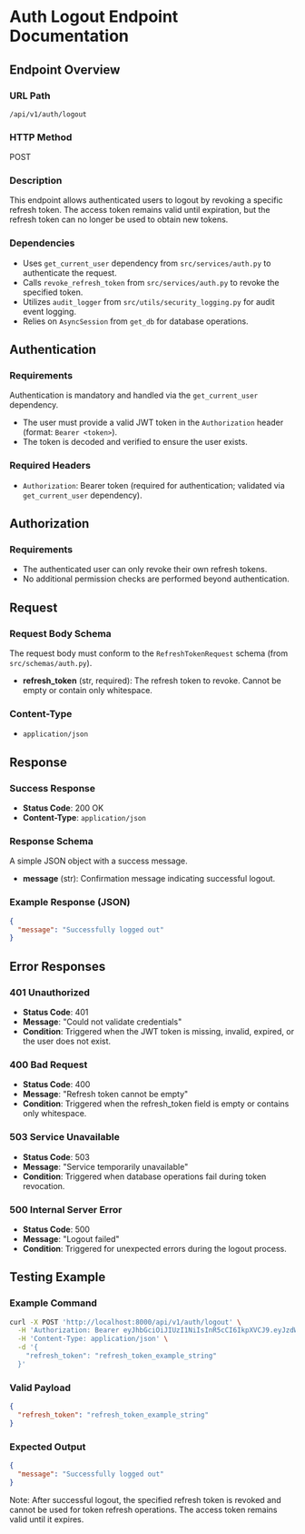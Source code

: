 # Auth Logout Endpoint Documentation

## Endpoint Overview

### URL Path
`/api/v1/auth/logout`

### HTTP Method
POST

### Description
This endpoint allows authenticated users to logout by revoking a specific refresh token. The access token remains valid until expiration, but the refresh token can no longer be used to obtain new tokens.

### Dependencies
- Uses `get_current_user` dependency from `src/services/auth.py` to authenticate the request.
- Calls `revoke_refresh_token` from `src/services/auth.py` to revoke the specified token.
- Utilizes `audit_logger` from `src/utils/security_logging.py` for audit event logging.
- Relies on `AsyncSession` from `get_db` for database operations.

## Authentication

### Requirements
Authentication is mandatory and handled via the `get_current_user` dependency.
- The user must provide a valid JWT token in the `Authorization` header (format: `Bearer <token>`).
- The token is decoded and verified to ensure the user exists.

### Required Headers
- `Authorization`: Bearer token (required for authentication; validated via `get_current_user` dependency).

## Authorization

### Requirements
- The authenticated user can only revoke their own refresh tokens.
- No additional permission checks are performed beyond authentication.

## Request

### Request Body Schema
The request body must conform to the `RefreshTokenRequest` schema (from `src/schemas/auth.py`).

- **refresh_token** (str, required): The refresh token to revoke. Cannot be empty or contain only whitespace.

### Content-Type
- `application/json`

## Response

### Success Response
- **Status Code**: 200 OK
- **Content-Type**: `application/json`

### Response Schema
A simple JSON object with a success message.

- **message** (str): Confirmation message indicating successful logout.

### Example Response (JSON)
```json
{
  "message": "Successfully logged out"
}
```

## Error Responses

### 401 Unauthorized
- **Status Code**: 401
- **Message**: "Could not validate credentials"
- **Condition**: Triggered when the JWT token is missing, invalid, expired, or the user does not exist.

### 400 Bad Request
- **Status Code**: 400
- **Message**: "Refresh token cannot be empty"
- **Condition**: Triggered when the refresh_token field is empty or contains only whitespace.

### 503 Service Unavailable
- **Status Code**: 503
- **Message**: "Service temporarily unavailable"
- **Condition**: Triggered when database operations fail during token revocation.

### 500 Internal Server Error
- **Status Code**: 500
- **Message**: "Logout failed"
- **Condition**: Triggered for unexpected errors during the logout process.

## Testing Example

### Example Command
```bash
curl -X POST 'http://localhost:8000/api/v1/auth/logout' \
  -H 'Authorization: Bearer eyJhbGciOiJIUzI1NiIsInR5cCI6IkpXVCJ9.eyJzdWIiOiJ0ZXN0dXNlciIsImV4cCI6MTY5NjE2MDAwMH0.example' \
  -H 'Content-Type: application/json' \
  -d '{
    "refresh_token": "refresh_token_example_string"
  }'
```

### Valid Payload
```json
{
  "refresh_token": "refresh_token_example_string"
}
```

### Expected Output
```json
{
  "message": "Successfully logged out"
}
```

Note: After successful logout, the specified refresh token is revoked and cannot be used for token refresh operations. The access token remains valid until it expires.